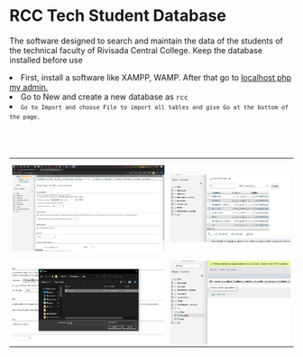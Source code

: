 # RCC Tech Student Database

The software designed to search and maintain the data of the students of the technical faculty of Rivisada Central College. Keep the database installed before use

<li>First, install a software like XAMPP, WAMP. After that go to <a href="http://localhost/phpmyadmin/"> localhost php my admin.</a></li>
<li>Go to New and create a new database as <code>rcc <code></i>
<li>Go to Import and choose File to import all tables and give Go at the bottom of the page.</li>

<table width="100%">
  <tr>
    <td> <img src="img/readme1.jpeg" alt="image error" width="100%"></td>
    <td> <img src="img/readme2.jpeg" alt="image error" width="100%"></td>
  </tr>
  <tr>
    <td> <img src="img/readme3.jpeg" alt="image error" width="100%"></td>
    <td> <img src="img/readme4.jpeg" alt="image error" width="100%"></td>
  </tr>
</table>  
